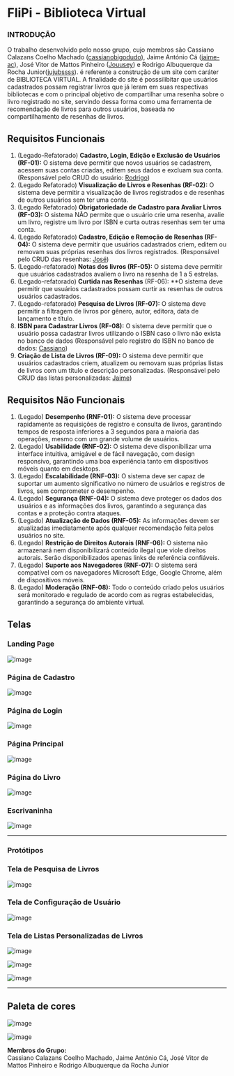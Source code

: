 # FliPi - Biblioteca Virtual

### INTRODUÇÃO
O trabalho desenvolvido pelo nosso grupo, cujo membros são Cassiano Calazans Coelho Machado ([cassianobigodudo](https://github.com/cassianobigodudo)), Jaime António Cá ([jaime-ac](https://github.com/jaime-ac)), José Vitor de Mattos Pinheiro ([Jouusey](https://github.com/Jouusey)) e Rodrigo Albuquerque da Rocha Junior([jujubssss](https://github.com/jujubssss)). é referente a construção de um site com caráter de BIBLIOTECA VIRTUAL. A finalidade do site é posssilibitar que usuários cadastrados possam registrar livros que já leram em suas respectivas bibliotecas e com o principal objetivo de compartilhar uma resenha sobre o livro registrado no site, servindo dessa forma como uma ferramenta de recomendação de livros para outros usuários, baseada no compartilhamento de resenhas de livros.

## Requisitos Funcionais

1. (Legado-Refatorado) **Cadastro, Login, Edição e Exclusão de Usuários (RF-01):** O sistema deve permitir que novos usuários se cadastrem, acessem suas contas criadas, editem seus dados e excluam sua conta. (Responsável pelo CRUD do usuário: [Rodrigo](https://github.com/jujubssss))
2. (Legado Refatorado) **Visualização de Livros e Resenhas (RF-02):** O sistema deve permitir a visualização de livros registrados e de resenhas de outros usuários sem ter uma conta.
3. (Legado Refatorado) **Obrigatoriedade de Cadastro para Avaliar Livros (RF-03):** O sistema NÃO permite que o usuário crie uma resenha, avalie um livro, registre um livro por ISBN e curta outras resenhas sem ter uma conta.
4. (Legado Refatorado) **Cadastro, Edição e Remoção de Resenhas (RF-04):** O sistema deve permitir que usuários cadastrados criem, editem ou removam suas próprias resenhas dos livros registrados. (Responsável pelo CRUD das resenhas: [José](https://github.com/Jouusey))
5. (Legado-refatorado) **Notas dos livros (RF-05):** O sistema deve permitir que usuários cadastrados avaliem o livro na resenha de 1 a 5 estrelas.
6. (Legado-refatorado) **Curtida nas Resenhas** (RF-06): **O sistema deve permitir que usuários cadastrados possam curtir as resenhas de outros usuários cadastrados.
7. (Legado-refatorado) **Pesquisa de Livros (RF-07):** O sistema deve permitir a filtragem de livros por gênero, autor, editora, data de lançamento e título.
8. **ISBN para Cadastrar Livros (RF-08):** O sistema deve permitir que o usuário possa cadastrar livros utilizando o ISBN caso o livro não exista no banco de dados (Responsável pelo registro do ISBN no banco de dados: [Cassiano](https://github.com/cassianobigodudo))
9. **Criação de Lista de Livros (RF-09):** O sistema deve permitir que usuários cadastrados criem, atualizem ou removam suas próprias listas de livros com um título e descrição personalizadas. (Responsável pelo CRUD das listas personalizadas: [Jaime](https://github.com/jaime-ac))

## Requisitos Não Funcionais

1. (Legado) **Desempenho (RNF-01):** O sistema deve processar rapidamente as requisições de registro e consulta de livros, garantindo tempos de resposta inferiores a 3 segundos para a maioria das operações, mesmo com um grande volume de usuários.
2. (Legado) **Usabilidade (RNF-02):** O sistema deve disponibilizar uma interface intuitiva, amigável e de fácil navegação, com design responsivo, garantindo uma boa experiência tanto em dispositivos móveis quanto em desktops.
3. (Legado) **Escalabilidade (RNF-03):** O sistema deve ser capaz de suportar um aumento significativo no número de usuários e registros de livros, sem comprometer o desempenho.
4. (Legado) **Segurança (RNF-04):** O sistema deve proteger os dados dos usuários e as informações dos livros, garantindo a segurança das contas e a proteção contra ataques.
5. (Legado) **Atualização de Dados (RNF-05):** As informações devem ser atualizadas imediatamente após qualquer recomendação feita pelos usuários no site.
6. (Legado) **Restrição de Direitos Autorais (RNF-06):** O sistema não armazenará nem disponibilizará conteúdo ilegal que viole direitos autorais. Serão disponibilizados apenas links de referência confiáveis.
7. (Legado) **Suporte aos Navegadores (RNF-07):** O sistema será compatível com os navegadores Microsoft Edge, Google Chrome, além de dispositivos móveis.
8. (Legado) **Moderação (RNF-08):** Todo o conteúdo criado pelos usuários será monitorado e regulado de acordo com as regras estabelecidas, garantindo a segurança do ambiente virtual.

## Telas

### Landing Page 
![image](https://github.com/user-attachments/assets/1132db13-941e-4ab0-bbb7-bdd63e6bdbd9)

### Página de Cadastro  
![image](https://github.com/user-attachments/assets/c956a971-8740-43b9-ae52-42918f3baf29)


### Página de Login  
![image](https://github.com/user-attachments/assets/22c2823f-e7a7-44f8-af30-92d3e2c40e0a)


### Página Principal
![image](https://github.com/user-attachments/assets/ad0cc680-ac5d-4967-bf1e-4e0c64680a56)


### Página do Livro
![image](https://github.com/user-attachments/assets/d6b61577-543b-4acc-85da-7011d0e66070)


### Escrivaninha
![image](https://github.com/user-attachments/assets/08b08c66-f966-4766-9998-90e54096c9ec)


---

### Protótipos

### Tela de Pesquisa de Livros

![image](https://github.com/user-attachments/assets/df3ed783-b502-4e9c-a562-e0c068ccec96)


### Tela de Configuração de Usuário

![image](https://github.com/user-attachments/assets/388babf7-bdb4-4f95-88d7-66ade7a7f9ad)


### Tela de Listas Personalizadas de Livros

![image](https://github.com/user-attachments/assets/6dfb747d-d61f-4d7a-b503-b3ef533e7836)

![image](https://github.com/user-attachments/assets/426f96bf-a87b-4cc8-98ab-2bccc360a72b)

![image](https://github.com/user-attachments/assets/99524a80-6339-4ffb-b13d-71e8e5620b60)





---
## Paleta de cores
![image](https://github.com/user-attachments/assets/306015c4-87ee-4e47-8710-8942a2069528)

![image](https://github.com/user-attachments/assets/9405752d-27b6-4a56-be2d-bacaa5008e50)

**Membros do Grupo:**  
Cassiano Calazans Coelho Machado, Jaime António Cá, José Vitor de Mattos Pinheiro e Rodrigo Albuquerque da Rocha Junior
